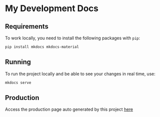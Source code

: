 # My Development Docs

## Requirements

To work locally, you need to install the following packages with `pip`:

```sh
pip install mkdocs mkdocs-material
```

## Running

To run the project locally and be able to see your changes in real time, use:

```sh
mkdocs serve
````

## Production

Access the production page auto generated by this project [here](https://hallysonh.github.io/mydocs/)
